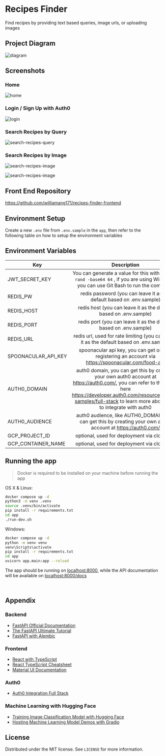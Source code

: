 # Recipes Finder

Find recipes by providing text based queries, image urls, or uploading images

## Project Diagram
![diagram](/documentation/diagram.drawio.png)

## Screenshots

### Home
![home](/documentation/home-page.png)

### Login / Sign Up with Auth0
![login](/documentation/login-signup.png) 

### Search Recipes by Query
![search-recipes-query](/documentation/search-recipes-query.png)

### Search Recipes by Image
![search-recipes-image](/documentation/search-recipes-image.png)

![search-recipes-image](/documentation/search-recipes-image-result.png)

## Front End Repository

https://github.com/williamang171/recipes-finder-frontend

## Environment Setup

Create a new `.env` file from `.env.sample` in the `app`, then refer to the following table on how to setup the environment variables

## Environment Variables

| Key                 |                                                                                                              Description                                                                                                               |
| ------------------- | :------------------------------------------------------------------------------------------------------------------------------------------------------------------------------------------------------------------------------------: |
| JWT_SECRET_KEY      |                                                    You can generate a value for this with `openssl rand -base64 64` , if you are using Windows, you can use Git Bash to run the command                                                    |
| REDIS_PW            |                                                                                 redis password (you can leave it as the default based on .env.sample)                                                                                  |
| REDIS_HOST          |                                                                                   redis host (you can leave it as the default based on .env.sample)                                                                                    |
| REDIS_PORT          |                                                                                   redis port (you can leave it as the default based on .env.sample)                                                                                    |
| REDIS_URL           |                                                                        redis url, used for rate limiting (you can leave it as the default based on .env.sample)                                                                        |
| SPOONACULAR_API_KEY |                                                                  spoonacular api key, you can get one by registering an account via https://spoonacular.com/food-api                                                                   |
| AUTH0_DOMAIN        | auth0 domain, you can get this by creating your own auth0 account at https://auth0.com/, you can refer to the guide here https://developer.auth0.com/resources/code-samples/full-stack to learn more about how to integrate with auth0 |
| AUTH0_AUDIENCE      |                                                              auth0 audience, like AUTH0_DOMAIN, you can get this by creating your own auth0 account at https://auth0.com/                                                              |
| GCP_PROJECT_ID      |                                                                                              optional, used for deployment via cloud run                                                                                               |
| GCP_CONTAINER_NAME  |                                                                                              optional, used for deployment via cloud run                                                                                               |

## Running the app

> Docker is required to be installed on your machine before running the app

OS X & Linux:

```sh
docker compose up -d
python3 -m venv .venv
source .venv/bin/activate
pip install -r requirements.txt
cd app
./run-dev.sh
```

Windows:

```sh
docker compose up -d
python -m venv venv
venv\Scripts\activate
pip install -r requirements.txt
cd app
uvicorn app.main:app --reload
```

The app should be running on [localhost:8000](localhost:8000), while the
API documentation will be available on [localhost:8000/docs](localhost:8000/docs)

<br />

## Appendix

### Backend

- [FastAPI Official Documentation](https://fastapi.tiangolo.com/)
- [The FastAPI Ultimate Tutorial](https://christophergs.com/python/2021/12/04/fastapi-ultimate-tutorial/)
- [FastAPI with Alembic](https://testdriven.io/blog/fastapi-sqlmodel/#alembic)

### Frontend

- [React with TypeScript](https://www.youtube.com/watch?v=ydkQlJhodio)
- [React TypeScript Cheatsheet](https://react-typescript-cheatsheet.netlify.app/docs/basic/setup)
- [Material UI Documentation](https://mui.com/material-ui/getting-started/overview/)

### Auth0

- [Auth0 Integration Full Stack](https://developer.auth0.com/resources/code-samples/full-stack)

### Machine Learning with Hugging Face

- [Training Image Classification Model with Hugging Face](https://huggingface.co/docs/transformers/tasks/image_classification)
- [Hosting Machine Learning Model Demos with Gradio](https://huggingface.co/course/chapter9/1)

## License

Distributed under the MIT license. See `LICENSE` for more information.
